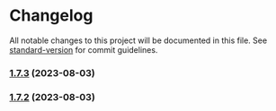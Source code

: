 # Changelog

All notable changes to this project will be documented in this file. See [standard-version](https://github.com/conventional-changelog/standard-version) for commit guidelines.

### [1.7.3](https://github.com/Exoridus/Scambuster-Venoxis/compare/1.7.2...1.7.3) (2023-08-03)

### [1.7.2](https://github.com/Exoridus/Scambuster-Venoxis/compare/1.7.1...1.7.2) (2023-08-03)
